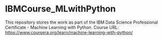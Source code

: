 # IBMCourse_MLwithPython
This repository stores the work as part of the IBM Data Science Professional Certificate - Machine Learning with Python. Course URL: https://www.coursera.org/learn/machine-learning-with-python/
